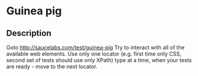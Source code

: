 # Guinea pig 

## Description
Goto http://saucelabs.com/test/guinea-pig 
Try to interact with all of the available web elements. Use only one locator (e.g. first time only CSS, second set of tests should use only XPath) type at a time, when your tests are ready - move to the next locator.
